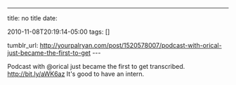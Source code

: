---
title: no title
date:

 2010-11-08T20:19:14-05:00 
tags:  []

tumblr_url:
http://yourpalryan.com/post/1520578007/podcast-with-orical-just-became-the-first-to-get
\-\--

Podcast with \@orical just became the first to get transcribed.
<http://bit.ly/aWK6az> It's good to have an intern.
